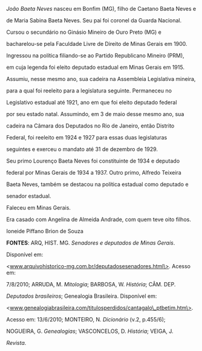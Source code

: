

*João Baeta Neves* nasceu em Bonfim (MG), filho de Caetano Baeta Neves e

de Maria Sabina Baeta Neves. Seu pai foi coronel da Guarda Nacional.



Cursou o secundário no Ginásio Mineiro de Ouro Preto (MG) e

bacharelou-se pela Faculdade Livre de Direito de Minas Gerais em 1900.



Ingressou na política filiando-se ao Partido Republicano Mineiro (PRM),

em cuja legenda foi eleito deputado estadual em Minas Gerais em 1915.

Assumiu, nesse mesmo ano, sua cadeira na Assembleia Legislativa mineira,

para a qual foi reeleito para a legislatura seguinte. Permaneceu no

Legislativo estadual até 1921, ano em que foi eleito deputado federal

por seu estado natal. Assumindo, em 3 de maio desse mesmo ano, sua

cadeira na Câmara dos Deputados no Rio de Janeiro, então Distrito

Federal, foi reeleito em 1924 e 1927 para essas duas legislaturas

seguintes e exerceu o mandato até 31 de dezembro de 1929.



Seu primo Lourenço Baeta Neves foi constituinte de 1934 e deputado

federal por Minas Gerais de 1934 a 1937. Outro primo, Alfredo Teixeira

Baeta Neves, também se destacou na política estadual como deputado e

senador estadual.



Faleceu em Minas Gerais.



Era casado com Angelina de Almeida Andrade, com quem teve oito filhos.



Ioneide Piffano Brion de Souza



**FONTES**: ARQ, HIST. MG. *Senadores e deputados de Minas Gerais*.

Disponível em:

\<www.arquivohistorico-mg.com.br/deputadosesenadores.html\>. Acesso em:

7/8/2010; ARRUDA, M. *Mitologia*; BARBOSA, W. *História*; CÂM. DEP.

*Deputados brasileiros*; Genealogia Brasileira. Disponível em:

\<www.genealogiabrasileira.com/titulosperdidos/cantagalo\_ptbetim.htm\>.

Acesso em: 13/6/2010; MONTEIRO, N. *Dicionário* (v.2, p.455/6);

NOGUEIRA, G. *Genealogias*; VASCONCELOS, D. *História*; VEIGA, J.

*Revista*.

